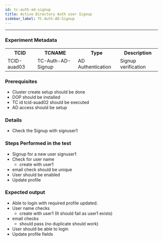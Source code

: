 ```yaml
---
id: tc-auth-ad-signup
title: Active Directory Auth user Signup
sidebar_label: TC-Auth-AD-Signup
---
```

------

### Experiment Metadata

<table>
  <tr>
    <th> TCID </th>
    <th> TCNAME </th>
    <th> Type </th>
    <th> Description </th>
  </tr>
  <tr>
    <td> TCID-auad03 </td>
    <td> TC-Auth-AD-Signup </td>
    <td> AD Authentication </td>
    <td> Signup verification </td>
  </tr>
</table>

### Prerequisites
- Cluster create setup should be done
- DOP should be installed
- TC id tcid-auad02 should be executed
- AD access should be setup


### Details
- Check the Signup with signuser1

### Steps Performed in the test

- Signup for a new user signuser1
- Check for user name 
  - create with user1 
- email check should be unique
- User should be enabled
- Update profile


### Expected output

- Able to login with required profile updated.
- User name checks
  - create with user1 (It should fail as user1 exists)
- email checks
  - should pass (no duplicate should work)
- User should be able to login
- Update profile fields

